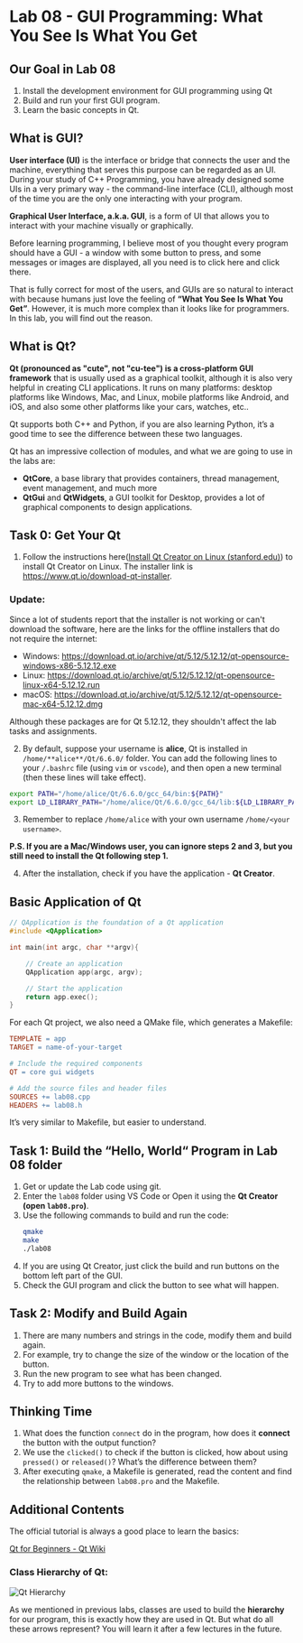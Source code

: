 # Lab 08 - GUI Programming: What You See Is What You Get

## Our Goal in Lab 08

1. Install the development environment for GUI programming using Qt
2. Build and run your first GUI program.
3. Learn the basic concepts in Qt.

## What is GUI?

**User interface (UI)** is the interface or bridge that connects the user and the machine, everything that serves this purpose can be regarded as an UI. During your study of C++ Programming, you have already designed some UIs in a very primary way - the command-line interface (CLI), although most of the time you are the only one interacting with your program.

**Graphical User Interface, a.k.a. GUI**, is a form of UI that allows you to interact with your machine visually or graphically. 

Before learning programming, I believe most of you thought every program should have a GUI - a window with some button to press, and some messages or images are displayed, all you need is to click here and click there. 

That is fully correct for most of the users, and GUIs are so natural to interact with because humans just love the feeling of **“What You See Is What You Get”**. However, it is much more complex than it looks like for programmers. In this lab, you will find out the reason.

## What is Qt?

**Qt (pronounced as "cute", not "cu-tee") is a cross-platform GUI framework** that is usually used as a graphical toolkit, although it is also very helpful in creating CLI applications. It runs on many platforms: desktop platforms like Windows, Mac, and Linux, mobile platforms like Android, and iOS, and also some other platforms like your cars, watches, etc..

Qt supports both C++ and Python, if you are also learning Python, it’s a good time to see the difference between these two languages.

Qt has an impressive collection of modules, and what we are going to use in the labs are:

- **QtCore**, a base library that provides containers, thread management, event management, and much more
- **QtGui** and **QtWidgets**, a GUI toolkit for Desktop, provides a lot of graphical components to design applications.


## Task 0: Get Your Qt

1. Follow the instructions here([Install Qt Creator on Linux (stanford.edu)](https://web.stanford.edu/dept/cs_edu/resources/qt/install-linux#)) to install Qt Creator on Linux. The installer link is https://www.qt.io/download-qt-installer.

### **Update:**
Since a lot of students report that the installer is not working or can't download the software, here are the links for the offline installers that do not require the internet:
+ Windows: https://download.qt.io/archive/qt/5.12/5.12.12/qt-opensource-windows-x86-5.12.12.exe
+ Linux: https://download.qt.io/archive/qt/5.12/5.12.12/qt-opensource-linux-x64-5.12.12.run
+ macOS: https://download.qt.io/archive/qt/5.12/5.12.12/qt-opensource-mac-x64-5.12.12.dmg

Although these packages are for Qt 5.12.12, they shouldn't affect the lab tasks and assignments.

2. By default, suppose your username is **alice**, Qt is installed in
`/home/**alice**/Qt/6.6.0/` folder. You can add the following lines to your `/.bashrc` file (using `vim` or `vscode`), and then open a new terminal (then these lines will take effect).

```bash
export PATH="/home/alice/Qt/6.6.0/gcc_64/bin:${PATH}"
export LD_LIBRARY_PATH="/home/alice/Qt/6.6.0/gcc_64/lib:${LD_LIBRARY_PATH}"
```

3. Remember to replace `/home/alice` with your own username `/home/<your username>`.

**P.S. If you are a Mac/Windows user, you can ignore steps 2 and 3, but you still need to install the Qt following step 1.**

4. After the installation, check if you have the application - **Qt Creator**.

## Basic Application of Qt

```cpp
// QApplication is the foundation of a Qt application
#include <QApplication>

int main(int argc, char **argv){

    // Create an application
    QApplication app(argc, argv);

    // Start the application
    return app.exec();
}
```

For each Qt project, we also need a QMake file, which generates a Makefile:

```makefile
TEMPLATE = app
TARGET = name-of-your-target

# Include the required components
QT = core gui widgets

# Add the source files and header files
SOURCES += lab08.cpp
HEADERS += lab08.h
```

It’s very similar to Makefile, but easier to understand.

## Task 1: Build the “Hello, World“ Program in Lab 08 folder

1. Get or update the Lab code using git.
2. Enter the `lab08` folder using VS Code or Open it using the **Qt Creator (open `lab08.pro`)**.
3. Use the following commands to build and run the code:
    ```bash
    qmake 
    make
    ./lab08
    ```
4. If you are using Qt Creator, just click the build and run buttons on the bottom left part of the GUI.
5. Check the GUI program and click the button to see what will happen.

## Task 2: Modify and Build Again

1. There are many numbers and strings in the code, modify them and build again.
2. For example, try to change the size of the window or the location of the button.
3. Run the new program to see what has been changed.
4. Try to add more buttons to the windows.

## Thinking Time

1. What does the function `connect` do in the program, how does it **connect** the button with the output function?
2. We use the `clicked()` to check if the button is clicked, how about using `pressed()` or `released()`? What’s the difference between them?
3. After executing `qmake`, a Makefile is generated, read the content and find the relationship between `lab08.pro` and the Makefile.

## Additional Contents

The official tutorial is always a good place to learn the basics:

[Qt for Beginners - Qt Wiki](https://wiki.qt.io/Qt_for_Beginners) 

### Class Hierarchy of Qt:

![Qt Hierarchy](https://qt-wiki-uploads.s3.amazonaws.com/images/4/4c/Beginner-Class-Hierarchy.jpg)

As we mentioned in previous labs, classes are used to build the **hierarchy** for our program, this is exactly how they are used in Qt. But what do all these arrows represent? You will learn it after a few lectures in the future.